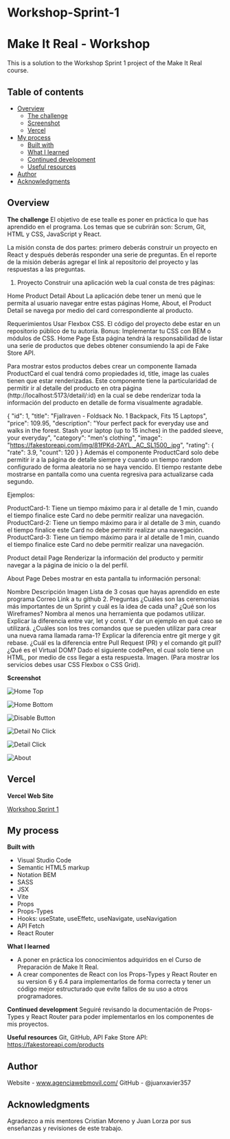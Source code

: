 # Workshop-Sprint-1

# Make It Real - Workshop
This is a solution to the Workshop Sprint 1 project of the Make It Real course.

## Table of contents
- [Overview](#overview)
  - [The challenge](#the-challenge)
  - [Screenshot](#screenshot)
  - [Vercel](#vercel)
- [My process](#my-process)
  - [Built with](#built-with)
  - [What I learned](#what-i-learned)
  - [Continued development](#continued-development)
  - [Useful resources](#useful-resources)
- [Author](#author)
- [Acknowledgments](#acknowledgments)

## Overview

**The challenge**
  El objetivo de ese tealle es poner en práctica lo que has aprendido en el programa. Los temas que se cubrirán son: Scrum, Git, HTML y CSS, JavaScript y React.

  La misión consta de dos partes: primero deberás construir un proyecto en React y después deberás responder una serie de preguntas. En el reporte de la misión deberás agregar el link al repositorio del proyecto y las respuestas a las preguntas.
  
  1. Proyecto
Construir una aplicación web la cual consta de tres páginas:

Home
Product Detail
About
La aplicación debe tener un menú que le permita al usuario navegar entre estas páginas Home, About, el Product Detail se navega por medio del card correspondiente al producto.

Requerimientos
Usar Flexbox CSS.
El código del proyecto debe estar en un repositorio público de tu autoría.
Bonus: Implementar tu CSS con BEM o módulos de CSS.
Home Page
Esta página tendrá la responsabilidad de listar una serie de productos que debes obtener consumiendo la api de Fake Store API.

Para mostrar estos productos debes crear un componente llamada ProductCard el cual tendrá como propiedades id, title, image las cuales tienen que estar renderizadas. Este componente tiene la particularidad de permitir ir al detalle del producto en otra página (http://localhost:5173/detail/:id) en la cual se debe renderizar toda la información del producto en detalle de forma visualmente agradable.

{
  "id": 1,
  "title": "Fjallraven - Foldsack No. 1 Backpack, Fits 15 Laptops",
  "price": 109.95,
  "description": "Your perfect pack for everyday use and walks in the forest. Stash your laptop (up to 15 inches) in the padded sleeve, your everyday",
  "category": "men's clothing",
  "image": "https://fakestoreapi.com/img/81fPKd-2AYL._AC_SL1500_.jpg",
  "rating": {
    "rate": 3.9,
    "count": 120
  }
}
Además el componente ProductCard solo debe permitir ir a la página de detalle siempre y cuando un tiempo random configurado de forma aleatoria no se haya vencido. El tiempo restante debe mostrarse en pantalla como una cuenta regresiva para actualizarse cada segundo.

Ejemplos:

ProductCard-1: Tiene un tiempo máximo para ir al detalle de 1 min, cuando el tiempo finalice este Card no debe permitir realizar una navegación.
ProductCard-2: Tiene un tiempo máximo para ir al detalle de 3 min, cuando el tiempo finalice este Card no debe permitir realizar una navegación.
ProductCard-3: Tiene un tiempo máximo para ir al detalle de 1 min, cuando el tiempo finalice este Card no debe permitir realizar una navegación.

Product detail Page
Renderizar la información del producto y permitir navegar a la página de inicio o la del perfil.

About Page
Debes mostrar en esta pantalla tu información personal:

Nombre
Descripción
Imagen
Lista de 3 cosas que hayas aprendido en este programa
Correo
Link a tu github
2. Preguntas
¿Cuáles son las ceremonias más importantes de un Sprint y cuál es la idea de cada una?
¿Qué son los Wireframes? Nombra al menos una herramienta que podamos utilizar.
Explicar la diferencia entre var, let y const. Y dar un ejemplo en qué caso se utilizará.
¿Cuáles son los tres comandos que se pueden utilizar para crear una nueva rama llamada rama-1?
Explicar la diferencia entre git merge y git rebase.
¿Cuál es la diferencia entre Pull Request (PR) y el comando git pull?
¿Qué es el Virtual DOM?
Dado el siguiente codePen, el cual solo tiene un HTML, por medio de css llegar a esta respuesta. Imagen. (Para mostrar los servicios debes usar CSS Flexbox o CSS Grid).

**Screenshot**

  ![Home Top](https://github.com/juanxavier357/Workshop-Sprint-1/blob/master/images/Home-Top.JPG)
  
  ![Home Bottom](https://github.com/juanxavier357/Workshop-Sprint-1/blob/master/images/Home-Bottom.JPG)
  
  ![Disable Button](https://github.com/juanxavier357/Workshop-Sprint-1/blob/master/images/Disabled-Button.JPG)
  
  ![Detail No Click](https://github.com/juanxavier357/Workshop-Sprint-1/blob/master/images/Detail-NoClick.JPG)
  
  ![Detail Click](https://github.com/juanxavier357/Workshop-Sprint-1/blob/master/images/Detail-Click.JPG)
  
  ![About](https://github.com/juanxavier357/Workshop-Sprint-1/blob/master/images/About.JPG)
  

## Vercel

**Vercel Web Site**
  
[Workshop Sprint 1](https://workshop-sprint-1-alpha.vercel.app/)

  
## My process

**Built with**
* Visual Studio Code
* Semantic HTML5 markup
* Notation BEM
* SASS
* JSX
* Vite
* Props
* Props-Types
* Hooks: useState, useEffetc, useNavigate, useNavigation
* API Fetch
* React Router

**What I learned**
* A poner en práctica los conocimientos adquiridos en el Curso de Preparación de Make It Real.
* A crear componentes de React con los Props-Types y React Router en su version 6 y 6.4 para implementarlos de forma correcta y
  tener un código mejor estructurado que evite fallos de su uso a otros programadores.

**Continued development**
  Seguiré revisando la documentación de Props-Types y React Router para poder implementarlos en los componentes de mis proyectos.

**Useful resources**
  Git, GitHub, API Fake Store API: https://fakestoreapi.com/products

## Author
  Website - www.agenciawebmovil.com/
  GitHub - @juanxavier357

## Acknowledgments
  Agradezco a mis mentores Cristian Moreno y Juan Lorza por sus enseñanzas y revisiones de este trabajo.


